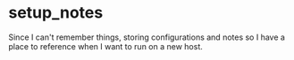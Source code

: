 # setup_notes
Since I can't remember things, storing configurations and notes so I have a place to reference when I want to run on a new host.
